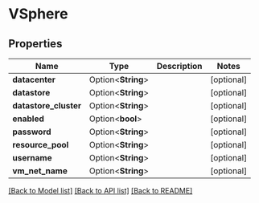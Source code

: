 # VSphere

## Properties

Name | Type | Description | Notes
------------ | ------------- | ------------- | -------------
**datacenter** | Option<**String**> |  | [optional]
**datastore** | Option<**String**> |  | [optional]
**datastore_cluster** | Option<**String**> |  | [optional]
**enabled** | Option<**bool**> |  | [optional]
**password** | Option<**String**> |  | [optional]
**resource_pool** | Option<**String**> |  | [optional]
**username** | Option<**String**> |  | [optional]
**vm_net_name** | Option<**String**> |  | [optional]

[[Back to Model list]](../README.md#documentation-for-models) [[Back to API list]](../README.md#documentation-for-api-endpoints) [[Back to README]](../README.md)



